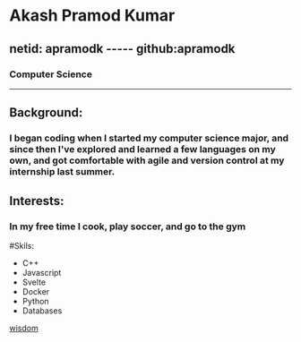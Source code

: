 # Akash Pramod Kumar
## netid: apramodk ----- github:apramodk
### Computer Science
_____________________________________________

## Background:
### I began coding when I started my computer science major, and since then I've explored and learned a few languages on my own, and got comfortable with agile and version control at my internship last summer.

## Interests:
### In my free time I cook, play soccer, and go to the gym

#Skils:
  - C++
  - Javascript
  - Svelte
  - Docker
  - Python
  - Databases
 
[wisdom](https://www.youtube.com/watch?v=D-UmfqFjpl0)
